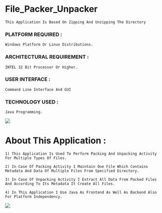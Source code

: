 # File_Packer_Unpacker

```This Application Is Based On Zipping And Unzipping The Directory```

### PLATFORM REQUIRED :   
```Windows Platform Or Linux Distributions.```
### ARCHITECTURAL REQUIREMENT :  
```INTEL 32 Bit Processor Or Higher.```
### USER INTERFACE :             
```Command Line Interface And GUI```
### TECHNOLOGY USED : 
```Java Programming.```

![](https://i.imgur.com/waxVImv.png)

# About This Application :

```1) This Application Is Used To Perform Packing And Unpacking Activity For Multiple Types Of Files. ```

```2) In Case Of Packing Activity I Maintain One File Which Contains Metadata And Data Of Multiple Files From Specified Directory. ```

```3) In Case Of Unpacking Activity I Extract All Data From Packed Files And According To Its Metadata It Create All Files. ```

```4) In This Application I Use Java As Frontend As Well As Backend Also For Platform Independency. ```

![](https://i.imgur.com/waxVImv.png)
